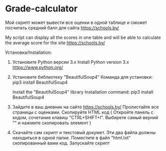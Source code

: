 # Grade-calculator
Мой скрипт может вывести все оценки в одной таблице и сможет посчитать средний балл для сайта https://schools.by/

My script can display all the scores in one table and will be able to calculate the average score for the site https://schools.by/

Установка/Installation:

1. Установите Python версии 3.x
   Install Python version 3.x
   https://www.python.org/

2. Установите библиотеку "BeautifulSoup4"
   Команда для установки: pip3 install BeautifulSoup4
   
   Install the "BeautifulSoup4" library
   Installation command: pip3 install BeautifulSoup4

3. Зайдите в ваш дневник на сайте https://schools.by/
   Пролистайте все страницы с оценками.
   Скопируйте HTML код ( Откройте панель с кодом, сочетание клавиш "CTRL+SHIFT+I". Выбирете самый верний "<html>" и нажмите скопировать      элемент )
   
4. Скачайте сам скрипт и текстовый докумет.
   Эти два файла должны находиться в одной папке.
   Поместите в файл "html.txt" скопированный вами код.
   Запускайте скрипт
